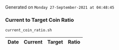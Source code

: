 Generated on `Monday 27-September-2021 at 04:48:45`

### Current to Target Coin Ratio
`current_coin_ratio.sh`

Date|Current|Target|Ratio
---|---|---|---
